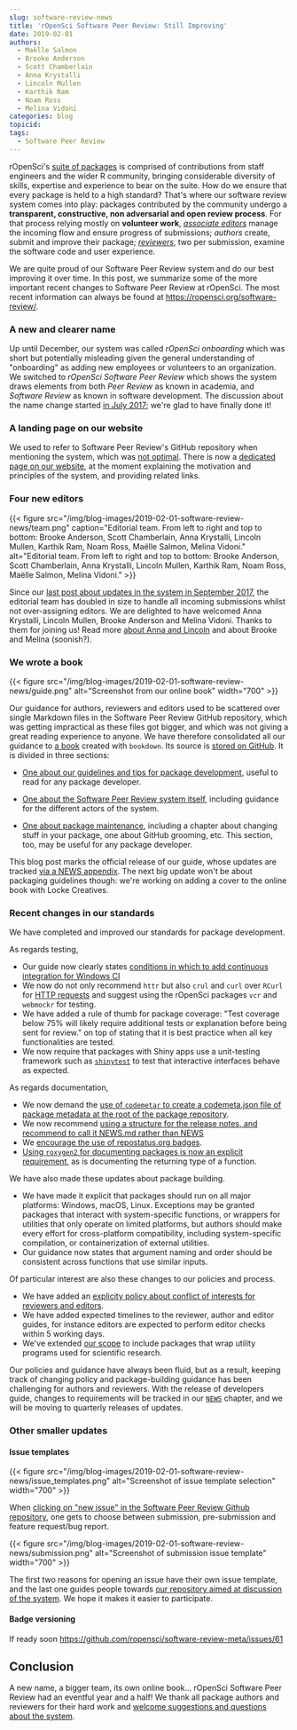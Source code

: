 ```yaml
---
slug: software-review-news
title: 'rOpenSci Software Peer Review: Still Improving'
date: 2019-02-01
authors:
  - Maëlle Salmon
  - Brooke Anderson
  - Scott Chamberlain
  - Anna Krystalli
  - Lincoln Mullen
  - Karthik Ram
  - Noam Ross
  - Melina Vidoni
categories: blog
topicid: 
tags:
  - Software Peer Review
---
```


rOpenSci's [suite of packages](/packages/) is comprised of contributions from staff engineers and the wider R community, bringing considerable diversity of skills, expertise and experience to bear on the suite. How do we ensure that every package is held to a high standard? That's where our software review system comes into play: packages contributed by the community undergo a **transparent, constructive, non adversarial and open review process**. For that process relying mostly on **volunteer work**, _[associate editors](/about#team)_ manage the incoming flow and ensure progress of submissions; _authors_ create, submit and improve their package; *[reviewers](https://ropensci.github.io/dev_guide/#reviewers)*, two per submission, examine the software code and user experience.

We are quite proud of our Software Peer Review system and do our best improving it over time. In this post, we summarize some of the more important  recent changes to Software Peer Review at rOpenSci. The most recent information can always be found at https://ropensci.org/software-review/.

### A new and clearer name

Up until December, our system was called _rOpenSci onboarding_ which was short but potentially misleading given the general understanding of "onboarding" as adding new employees or volunteers to an organization. We switched to _rOpenSci Software Peer Review_ which shows the system draws elements from both _Peer Review_ as known in academia, and _Software Review_ as known in software development. The discussion about the name change started [in July 2017](https://github.com/ropensci/software-review-meta/issues/11); we're glad to have finally done it!

### A landing page on our website

We used to refer to Software Peer Review's GitHub repository when mentioning the system, which was [not optimal](https://github.com/ropensci/software-review-meta/issues/16). There is now a [dedicated page on our website](/software-review/), at the moment explaining the motivation and principles of the system, and providing related links.

### Four new editors

{{< figure src="/img/blog-images/2019-02-01-software-review-news/team.png" caption="Editorial team. From left to right and top to bottom: Brooke Anderson, Scott Chamberlain, Anna Krystalli, Lincoln Mullen, Karthik Ram, Noam Ross, Maëlle Salmon, Melina Vidoni." alt="Editorial team. From left to right and top to bottom: Brooke Anderson, Scott Chamberlain, Anna Krystalli, Lincoln Mullen, Karthik Ram, Noam Ross, Maëlle Salmon, Melina Vidoni." >}}

Since our [last post about updates in the system in September 2017](/blog/2017/09/11/software-review-update/), the editorial team has doubled in size to handle all incoming submissions whilst not over-assigning editors. We are delighted to have welcomed Anna Krystalli, Lincoln Mullen, Brooke Anderson and Melina Vidoni. Thanks to them for joining us! Read more [about Anna and Lincoln](/blog/2018/06/22/new_editors/) and about Brooke and Melina (soonish?).

### We wrote a book

{{< figure src="/img/blog-images/2019-02-01-software-review-news/guide.png" alt="Screenshot from our online book" width="700" >}}

Our guidance for authors, reviewers and editors used to be scattered over single Markdown files in the Software Peer Review GitHub repository, which was getting impractical as these files got bigger, and which was not giving a great reading experience to anyone. We have therefore consolidated all our guidance to [a book](https://ropensci.github.io/dev_guide/) created with `bookdown`. Its source is [stored on GitHub](https://github.com/ropensci/dev_guide). It is divided in three sections: 

* [One about our guidelines and tips for package development](https://ropensci.github.io/dev_guide/building.html), useful to read for any package developer.

* [One about the Software Peer Review system itself](https://ropensci.github.io/dev_guide/softwarereviewintro.html), including guidance for the different actors of the system.

* [One about package maintenance](https://ropensci.github.io/dev_guide/collaboration.html), including a chapter about changing stuff in your package, one about GitHub grooming, etc. This section, too, may be useful for any package developer.

This blog post marks the official release of our guide, whose updates are tracked [via a NEWS appendix](https://ropensci.github.io/dev_guide/booknews.html). The next big update won't be about packaging guidelines though: we're working on adding a cover to the online book with Locke Creatives.

### Recent changes in our standards

We have completed and improved our standards for package development.

As regards testing,

* Our guide now clearly states [conditions in which to add continuous integration for Windows CI](https://ropensci.github.io/dev_guide/ci.html#whichci)
* We now do not only recommend `httr` but also `crul` and `curl` over `RCurl` for [HTTP requests](https://ropensci.github.io/dev_guide/building.html#recommended-scaffolding) and suggest using the rOpenSci packages `vcr` and `webmockr` for testing.
* We have added a rule of thumb for package coverage: "Test coverage below 75% will likely require additional tests or explanation before being sent for review." on top of stating that it is best practice when all key functionalities are tested.
* We now require that packages with Shiny apps use a unit-testing framework such as [`shinytest`](https://github.com/rstudio/shinytest) to test that interactive interfaces behave as expected.

As regards documentation,

* We now demand the [use of `codemetar` to create a codemeta.json file of package metadata at the root of the package repository](https://ropensci.github.io/dev_guide/building.html#creating-metadata-for-your-package). 
* We now recommend [using a structure for the release notes, and recommend to call it NEWS.md rather than NEWS](https://ropensci.github.io/dev_guide/releasing.html#news)
* We [encourage the use of repostatus.org badges](https://ropensci.github.io/dev_guide/building.html#readme).
* [Using `roxygen2` for documenting packages is now an explicit requirement](https://ropensci.github.io/dev_guide/building.html#documentation), as is documenting the returning type of a function. 

We have also made these updates about package building.

* We have made it explicit that packages should run on all major platforms: Windows, macOS, Linux. Exceptions may be granted packages that interact with system-specific functions, or wrappers for utilities that only operate on limited platforms, but authors should make every effort for cross-platform compatibility, including system-specific compilation, or containerization of external utilities.
* Our guidance now states that argument naming and order should be consistent across functions that use similar inputs.

Of particular interest are also these changes to our policies and process.

* We have added an [explicity policy about conflict of interests for reviewers and editors](https://ropensci.github.io/dev_guide/policies.html#coi).
* We have added expected timelines to the reviewer, author and editor guides, for instance editors are expected to perform editor checks within 5 working days.
* We've extended [our scope](https://ropensci.github.io/dev_guide/policies.html#aims-and-scope) to include packages that wrap utility programs used for scientific research.

Our policies and guidance have always been fluid, but as a result, keeping track of changing policy and package-building guidance has been challenging for authors and reviewers. With the release of developers guide, changes to requirements will be tracked in our [`NEWS`](https://ropensci.github.io/dev_guide/booknews.html) chapter, and we will be moving to quarterly releases of updates.

### Other smaller updates

#### Issue templates

{{< figure src="/img/blog-images/2019-02-01-software-review-news/issue_templates.png" alt="Screenshot of issue template selection" width="700" >}}

When [clicking on "new issue" in the Software Peer Review Github repository](https://github.com/ropensci/software-review/issues/new/choose), one gets to choose between submission, pre-submission and feature request/bug report.

{{< figure src="/img/blog-images/2019-02-01-software-review-news/submission.png" alt="Screenshot of submission issue template" width="700" >}}

The first two reasons for opening an issue have their own issue template, and the last one guides people towards [our repository aimed at discussion of the system](https://github.com/ropensci/software-review-meta/). We hope it makes it easier to participate.

#### Badge versioning

If ready soon https://github.com/ropensci/software-review-meta/issues/61

## Conclusion

A new name, a bigger team, its own online book... rOpenSci  Software Peer Review had an eventful year and a half! We thank all package authors and reviewers for their hard work and [welcome suggestions and questions about the system](https://github.com/ropensci/software-review-meta/issues).
